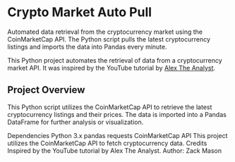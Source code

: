# Crypto Market Auto Pull

Automated data retrieval from the cryptocurrency market using the CoinMarketCap API. The Python script pulls the latest cryptocurrency listings and imports the data into Pandas every minute.

This Python project automates the retrieval of data from a cryptocurrency market API. It was inspired by the YouTube tutorial by [Alex The Analyst](https://www.youtube.com/watch?v=KB2CtEDrglY&list=PLUaB-1hjhk8FE_XZ87vPPSfHqb6OcM0cF&index=67).

## Project Overview

This Python script utilizes the CoinMarketCap API to retrieve the latest cryptocurrency listings and their prices. The data is imported into a Pandas DataFrame for further analysis or visualization.

Dependencies
Python 3.x
pandas
requests
CoinMarketCap API
This project utilizes the CoinMarketCap API to fetch cryptocurrency data.
Credits
Inspired by the YouTube tutorial by Alex The Analyst.
Author: Zack Mason
